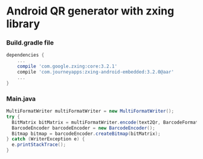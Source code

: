 <h1>Android QR generator with zxing library</h1>

<h3>Build.gradle file</h3>

```gradle
dependencies {
    ...
    compile 'com.google.zxing:core:3.2.1'
    compile 'com.journeyapps:zxing-android-embedded:3.2.0@aar'
    ...
}
```

<h3>Main.java</h3>

```java
MultiFormatWriter multiFormatWriter = new MultiFormatWriter();
try {
  BitMatrix bitMatrix = multiFormatWriter.encode(text2Qr, BarcodeFormat.QR_CODE,200,200);
  BarcodeEncoder barcodeEncoder = new BarcodeEncoder();
  Bitmap bitmap = barcodeEncoder.createBitmap(bitMatrix);
} catch (WriterException e) {
  e.printStackTrace();
}
```
